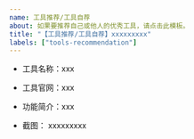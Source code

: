 ```yaml
---
name: 工具推荐/工具自荐
about: 如果要推荐自己或他人的优秀工具，请点击此模板。
title: "【工具推荐/工具自荐】xxxxxxxxx"
labels: ["tools-recommendation"]
---
```



<!-- 请尽量按照如下规范提交信息，以便管理员审核。 -->
<!-- 点击上方 “Preview” 立刻查看提交的内容 -->

- 工具名称：xxx

<!-- 填写工具官网(可选) -->
- 工具官网：xxx

<!-- 功能简介 -->
- 功能简介：xxx

<!-- 项目示例，截图(可选) -->
- 截图： xxxxxxxxx